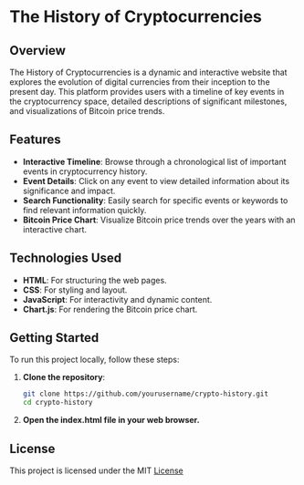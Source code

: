 # The History of Cryptocurrencies

## Overview
The History of Cryptocurrencies is a dynamic and interactive website that explores the evolution of digital currencies from their inception to the present day. This platform provides users with a timeline of key events in the cryptocurrency space, detailed descriptions of significant milestones, and visualizations of Bitcoin price trends.

## Features
- **Interactive Timeline**: Browse through a chronological list of important events in cryptocurrency history.
- **Event Details**: Click on any event to view detailed information about its significance and impact.
- **Search Functionality**: Easily search for specific events or keywords to find relevant information quickly.
- **Bitcoin Price Chart**: Visualize Bitcoin price trends over the years with an interactive chart.

## Technologies Used
- **HTML**: For structuring the web pages.
- **CSS**: For styling and layout.
- **JavaScript**: For interactivity and dynamic content.
- **Chart.js**: For rendering the Bitcoin price chart.

## Getting Started
To run this project locally, follow these steps:

1. **Clone the repository**:
   ```bash
   git clone https://github.com/yourusername/crypto-history.git
   cd crypto-history
2. **Open the index.html file in your web browser.**

## License
This project is licensed under the MIT [License](License)